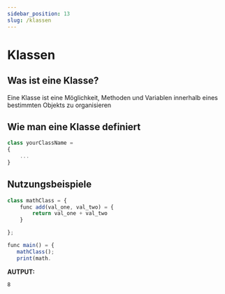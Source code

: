 ```yaml
---
sidebar_position: 13
slug: /klassen
---
```


# Klassen

## Was ist eine Klasse?

Eine Klasse ist eine Möglichkeit, Methoden und Variablen innerhalb eines bestimmten Objekts zu organisieren

## Wie man eine Klasse definiert

```jsx
class yourClassName =
{
    ...
}
```

## Nutzungsbeispiele

```jsx
class mathClass = {
    func add(val_one, val_two) = {
        return val_one + val_two
    }

};

func main() = {
   mathClass();
   print(math.
```

**AUTPUT:**

```
8
```
